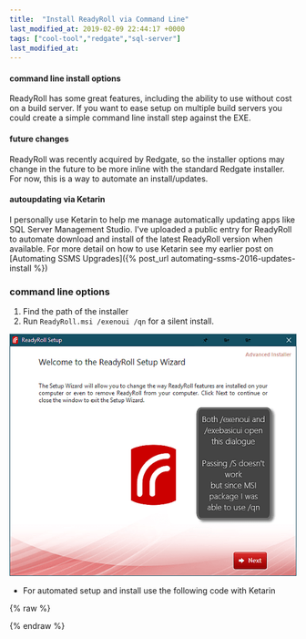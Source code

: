 ```yaml
---
title:  "Install ReadyRoll via Command Line"
last_modified_at: 2019-02-09 22:44:17 +0000
tags: ["cool-tool","redgate","sql-server"]
last_modified_at:
---
```


#### command line install options

ReadyRoll has some great features, including the ability to use without cost on a build server. If you want to ease setup on multiple build servers you could create a simple command line install step against the EXE.

#### future changes

ReadyRoll was recently acquired by Redgate, so the installer options may change in the future to be more inline with the standard Redgate installer. For now, this is a way to automate an install/updates.

#### autoupdating via Ketarin

I personally use Ketarin to help me manage automatically updating apps like SQL Server Management Studio. I've uploaded a public entry for ReadyRoll to automate download and install of the latest ReadyRoll version when available. For more detail on how to use Ketarin see my earlier post on [Automating SSMS Upgrades]({% post_url automating-ssms-2016-updates-install %})

### command line options

1.  Find the path of the installer
2.  Run `ReadyRoll.msi /exenoui /qn` for a silent install.

![](/assets/img/2016-08-16_11-05-53.png)
- For automated setup and install use the following code with Ketarin

{% raw %}
 <script src="https://gist.github.com/sheldonhull/bfde8f5846555183e3abd4e7575bc2a9.js"></script>
{% endraw %}
